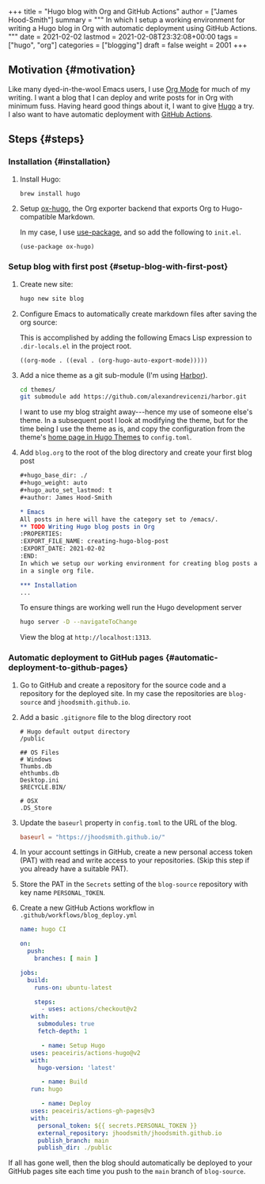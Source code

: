 +++
title = "Hugo blog with Org and GitHub Actions"
author = ["James Hood-Smith"]
summary = """
  In which I setup a working environment for writing a Hugo blog in Org with
  automatic deployment using GitHub Actions.
  """
date = 2021-02-02
lastmod = 2021-02-08T23:32:08+00:00
tags = ["hugo", "org"]
categories = ["blogging"]
draft = false
weight = 2001
+++

## Motivation {#motivation}

Like many dyed-in-the-wool Emacs users, I use [Org Mode](https://orgmode.org) for much of my writing. I
want a blog that I can deploy and write posts for in Org with minimum fuss.
Having heard good things about it, I want to give [Hugo](https://gohugo.io) a try. I also want to
have automatic deployment with [GitHub Actions](https://github.com/features/actions).


## Steps {#steps}


### Installation {#installation}

1.  Install Hugo:

    ```bash
    brew install hugo
    ```

2.  Setup [ox-hugo](https://ox-hugo.scripter.co), the Org exporter backend that exports Org to Hugo-compatible
    Markdown.

    In my case, I use [use-package](https://github.com/jwiegley/use-package), and so add the following to `init.el`.

    ```elisp
    (use-package ox-hugo)
    ```


### Setup blog with first post {#setup-blog-with-first-post}

1.  Create new site:

    ```bash
    hugo new site blog
    ```

2.  Configure Emacs to automatically create markdown files after saving the org source:

    This is accomplished by adding the following Emacs Lisp expression to
    `.dir-locals.el` in the project root.

    ```elisp
    ((org-mode . ((eval . (org-hugo-auto-export-mode)))))
    ```

3.  Add a nice theme as a git sub-module (I'm using [Harbor](https://github.com/matsuyoshi30/harbor)).

    ```bash
    cd themes/
    git submodule add https://github.com/alexandrevicenzi/harbor.git
    ```

    I want to use my blog straight away---hence my use of someone else's theme.
    In a subsequent post I look at modifying the theme, but for the time
    being I use the theme as is, and copy the configuration from the theme's
    [home page in Hugo Themes](https://themes.gohugo.io/harbor/) to `config.toml`.

4.  Add `blog.org` to the root of the blog directory and create your first blog post

    ```org
    #+hugo_base_dir: ./
    #+hugo_weight: auto
    #+hugo_auto_set_lastmod: t
    #+author: James Hood-Smith

    * Emacs                                                              :@emacs:
    All posts in here will have the category set to /emacs/.
    ** TODO Writing Hugo blog posts in Org                             :hugo:org:
    :PROPERTIES:
    :EXPORT_FILE_NAME: creating-hugo-blog-post
    :EXPORT_DATE: 2021-02-02
    :END:
    In which we setup our working environment for creating blog posts as sub-trees
    in a single org file.

    *** Installation
    ...
    ```

    To ensure things are working well run the Hugo development server

    ```bash
    hugo server -D --navigateToChange
    ```

    View the blog at `http://localhost:1313`.


### Automatic deployment to GitHub pages {#automatic-deployment-to-github-pages}

1.  Go to GitHub and create a repository for the source code and a repository for
    the deployed site. In my case the repositories are `blog-source` and
    `jhoodsmith.github.io`.

2.  Add a basic `.gitignore` file to the blog directory root

    ```text
    # Hugo default output directory
    /public

    ## OS Files
    # Windows
    Thumbs.db
    ehthumbs.db
    Desktop.ini
    $RECYCLE.BIN/

    # OSX
    .DS_Store
    ```

3.  Update the `baseurl` property in `config.toml` to the URL of the blog.

    ```toml
    baseurl = "https://jhoodsmith.github.io/"
    ```

4.  In your account settings in GitHub, create a new personal access token (PAT)
    with read and write access to your repositories. (Skip this step if you
    already have a suitable PAT).

5.  Store the PAT in the `Secrets` setting of the `blog-source` repository with
    key name `PERSONAL_TOKEN`.

6.  Create a new GitHub Actions workflow in `.github/workflows/blog_deploy.yml`

    ```yaml
    name: hugo CI

    on:
      push:
        branches: [ main ]

    jobs:
      build:
        runs-on: ubuntu-latest

        steps:
    ​      - uses: actions/checkout@v2
       with:
         submodules: true
         fetch-depth: 1

          - name: Setup Hugo
       uses: peaceiris/actions-hugo@v2
       with:
         hugo-version: 'latest'

          - name: Build
       run: hugo

          - name: Deploy
       uses: peaceiris/actions-gh-pages@v3
       with:
         personal_token: ${{ secrets.PERSONAL_TOKEN }}
         external_repository: jhoodsmith/jhoodsmith.github.io
         publish_branch: main
         publish_dir: ./public
    ```

If all has gone well, then the blog should automatically be deployed to your
GitHub pages site each time you push to the `main` branch of `blog-source`.
